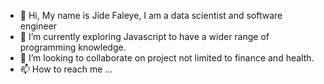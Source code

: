 - 👋 Hi, My name is Jide Faleye, I am a data scientist and software engineer
- 🌱 I’m currently exploring Javascript to have a wider range of programming knowledge.
- 💞️ I’m looking to collaborate on project not limited to finance and health.
- 📫 How to reach me ...

<!---
Faleye-jide/Faleye-jide is a ✨ special ✨ repository because its `README.md` (this file) appears on your GitHub profile.
You can click the Preview link to take a look at your changes.
--->
